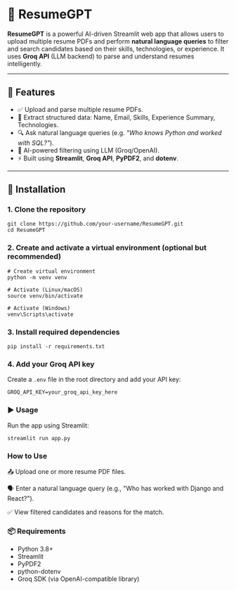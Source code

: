 # 📄 ResumeGPT

**ResumeGPT** is a powerful AI-driven Streamlit web app that allows users to upload multiple resume PDFs and perform **natural language queries** to filter and search candidates based on their skills, technologies, or experience. It uses **Groq API** (LLM backend) to parse and understand resumes intelligently.

---

## 🚀 Features

- ✅ Upload and parse multiple resume PDFs.
- 🧠 Extract structured data: Name, Email, Skills, Experience Summary, Technologies.
- 🔍 Ask natural language queries (e.g. _"Who knows Python and worked with SQL?"_).
- 🤖 AI-powered filtering using LLM (Groq/OpenAI).
- ⚡ Built using **Streamlit**, **Groq API**, **PyPDF2**, and **dotenv**.

---

## 🔧 Installation

### 1. Clone the repository

```
git clone https://github.com/your-username/ResumeGPT.git
cd ResumeGPT
```
### 2. Create and activate a virtual environment (optional but recommended)

```
# Create virtual environment
python -m venv venv

# Activate (Linux/macOS)
source venv/bin/activate

# Activate (Windows)
venv\Scripts\activate
```

### 3. Install required dependencies

```
pip install -r requirements.txt
```

### 4. Add your Groq API key

Create a `.env` file in the root directory and add your API key:
```
GROQ_API_KEY=your_groq_api_key_here
```

### ▶️ Usage

Run the app using Streamlit:

```
streamlit run app.py
```

### How to Use
📤 Upload one or more resume PDF files.

🗣️ Enter a natural language query (e.g., "Who has worked with Django and React?").

✅ View filtered candidates and reasons for the match.

### 📦 Requirements
- Python 3.8+
- Streamlit
- PyPDF2
- python-dotenv
- Groq SDK (via OpenAI-compatible library)
